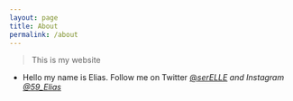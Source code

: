 ```yaml
---
layout: page
title: About
permalink: /about
---
```


> This is my website

- Hello my name is Elias. Follow me on Twitter <a href='https://twitter.com/_serELLE'>@_serELLE</a> and Instagram<a href='https://instagram.com/59_Elias_'> @59_Elias_</a>
